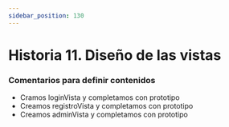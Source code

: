 ```yaml
---
sidebar_position: 130
---
```


# Historia 11. Diseño de las vistas

### Comentarios para definir contenidos

- Cramos loginVista y completamos con prototipo
- Creamos registroVista y completamos con prototipo
- Creamos adminVista y completamos con prototipo
